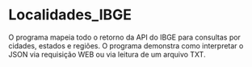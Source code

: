 # Localidades_IBGE
 O programa mapeia todo o retorno da API do IBGE para consultas por cidades, estados e regiões. O programa demonstra como interpretar o JSON via requisição WEB ou via leitura de um arquivo TXT.
